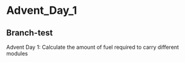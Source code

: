 # Advent_Day_1
## Branch-test
Advent Day 1: Calculate the amount of fuel required to carry different modules

